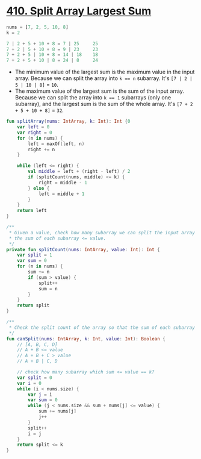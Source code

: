 # [410. Split Array Largest Sum](https://leetcode.com/problems/split-array-largest-sum/description/)

```js
nums = [7, 2, 5, 10, 8]
k = 2

7 | 2 + 5 + 10 + 8 = 7 | 25     25
7 + 2 | 5 + 10 + 8 = 9 | 23     23
7 + 2 + 5 | 10 + 8 = 14 | 18    18
7 + 2 + 5 + 10 | 8 = 24 | 8     24
```

* The minimum value of the largest sum is the maximum value in the input array. Because we can split the array into `k == n` subarray. It's `[7 | 2 | 5 | 10 | 8]` = `10`.
* The maximum value of the largest sum is the sum of the input array. Because we can split the array into `k == 1` subarrays (only one subarray), and the largest sum is the sum of the whole array. It's `[7 + 2 + 5 + 10 + 8]` = `32`.

```kotlin
fun splitArray(nums: IntArray, k: Int): Int {0
    var left = 0
    var right = 0
    for (n in nums) {
        left = maxOf(left, n)
        right += n
    }

    while (left <= right) {
        val middle = left + (right - left) / 2
        if (splitCount(nums, middle) <= k) {
            right = middle - 1
        } else {
            left = middle + 1
        }
    }
    return left
}

/**
 * Given a value, check how many subarray we can split the input array into so that
 * the sum of each subarray <= value.
 */
private fun splitCount(nums: IntArray, value: Int): Int {
    var split = 1
    var sum = 0
    for (n in nums) {
        sum += n
        if (sum > value) {
            split++
            sum = n
        }
    }
    return split
}

/**
 * Check the split count of the array so that the sum of each subarray <= value.
 */
fun canSplit(nums: IntArray, k: Int, value: Int): Boolean {
    // [A, B, C, D]
    // A + B <= value
    // A + B + C > value
    // A + B | C, D

    // check how many subarray which sum <= value == k?
    var split = 0
    var i = 0
    while (i < nums.size) {
        var j = i
        var sum = 0
        while (j < nums.size && sum + nums[j] <= value) {
            sum += nums[j]
            j++
        }
        split++
        i = j
    }
    return split <= k
}
```